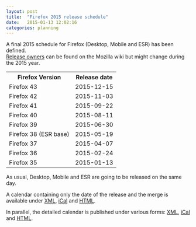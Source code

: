 ```yaml
---
layout: post
title:  "Firefox 2015 release schedule"
date:   2015-01-13 12:02:16
categories: planning
---
```


A final 2015 schedule for Firefox (Desktop, Mobile and ESR) has been defined.<br />
<a href="https://wiki.mozilla.org/Release_Management/Release_owners">Release owners</a> can be found on the Mozilla wiki but might change during the 2015 year.

<table>
<tr>
<th>Firefox Version
</th>
<th>Release date
</th></tr>
<tr>
<td>Firefox 43
</td>
<td>2015-12-15
</td></tr>
<tr>
<td>Firefox 42
</td>
<td>2015-11-03
</td></tr>
<tr>
<td>Firefox 41
</td>
<td>2015-09-22
</td></tr>
<tr>
<td>Firefox 40
</td>
<td>2015-08-11
</td></tr>
<tr>
<td>Firefox 39
</td>
<td>2015-06-30
</td></tr>
<tr>
<td>Firefox 38 (ESR base)
</td>
<td>2015-05-19
</td></tr>
<tr>
<td>Firefox 37
</td>
<td>2015-04-07
</td></tr>
<tr>
<td>Firefox 36
</td>
<td>2015-02-24
</td></tr>
<tr>
<td>Firefox 35
</td>
<td>2015-01-13
</td></tr></table>

As usual, Desktop, Mobile and ESR are going to be released on the same day.

A calendar containing only the date of the release and the merge is available under <a href="https://www.google.com/calendar/feeds/mozilla.com_2d37383433353432352d3939%40resource.calendar.google.com/public/basic">XML</a>, <a href="https://www.google.com/calendar/ical/mozilla.com_2d37383433353432352d3939%40resource.calendar.google.com/public/basic.ics">iCal</a> and <a href="https://www.google.com/calendar/embed?src=mozilla.com_2d37383433353432352d3939%40resource.calendar.google.com">HTML</a>.

In parallel, the detailed calendar is published under various forms: <a href="https://www.google.com/calendar/feeds/mozilla.com_dbq84anr9i8tcnmhabatstv5co%40group.calendar.google.com/public/basic">XML</a>, <a href="https://www.google.com/calendar/ical/mozilla.com_dbq84anr9i8tcnmhabatstv5co%40group.calendar.google.com/public/basic.ics">iCal</a> and <a href="https://www.google.com/calendar/embed?src=mozilla.com_dbq84anr9i8tcnmhabatstv5co%40group.calendar.google.com">HTML</a>.